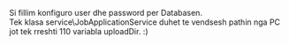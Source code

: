 Si fillim konfiguro user dhe password per Databasen.   
Tek klasa service\JobApplicationService duhet te vendsesh pathin nga PC jot tek rreshti
110 variabla uploadDir. :)
